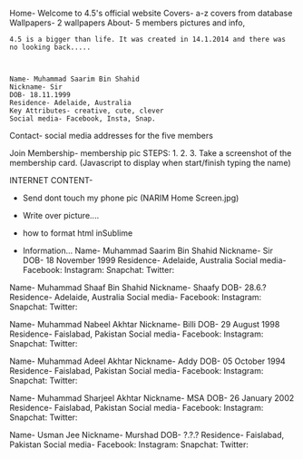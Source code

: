 

Home- Welcome to 4.5's official website
Covers- a-z covers from database
Wallpapers- 2 wallpapers
About- 5 members pictures and info, 

	4.5 is a bigger than life. It was created in 14.1.2014 and there was no looking back.....
	
	
	
	Name- Muhammad Saarim Bin Shahid 
	Nickname- Sir
	DOB- 18.11.1999
	Residence- Adelaide, Australia
	Key Attributes- creative, cute, clever
	Social media- Facebook, Insta, Snap.
	
	
Contact- social media addresses for the five members

Join Membership- 
	membership pic
	STEPS:
	1.
	2.
	3. Take a screenshot of the membership card. (Javascript to display when start/finish typing the name)

	


	
INTERNET CONTENT-
- Send dont touch my phone pic (NARIM Home Screen.jpg)
- Write over picture....
- how to format html inSublime






- Information...
Name- Muhammad Saarim Bin Shahid 
Nickname- Sir
DOB- 18 November 1999
Residence- Adelaide, Australia
Social media- 
	Facebook:
	Instagram:
	Snapchat:
	Twitter:

Name- Muhammad Shaaf Bin Shahid 
Nickname- Shaafy
DOB- 28.6.?
Residence- Adelaide, Australia
Social media- 
	Facebook:
	Instagram:
	Snapchat:
	Twitter:

Name- Muhammad Nabeel Akhtar 
Nickname- Billi
DOB- 29 August 1998
Residence- Faislabad, Pakistan
Social media- 
	Facebook:
	Instagram:
	Snapchat:
	Twitter:




Name- Muhammad Adeel Akhtar 
Nickname- Addy
DOB- 05 October 1994
Residence- Faislabad, Pakistan
Social media- 
	Facebook:
	Instagram:
	Snapchat:
	Twitter:

Name- Muhammad Sharjeel Akhtar 
Nickname- MSA
DOB- 26 January 2002
Residence- Faislabad, Pakistan
Social media- 
	Facebook:
	Instagram:
	Snapchat:
	Twitter:


Name- Usman Jee
Nickname- Murshad
DOB- ?.?.?
Residence- Faislabad, Pakistan
Social media- 
	Facebook:
	Instagram:
	Snapchat:
	Twitter:
